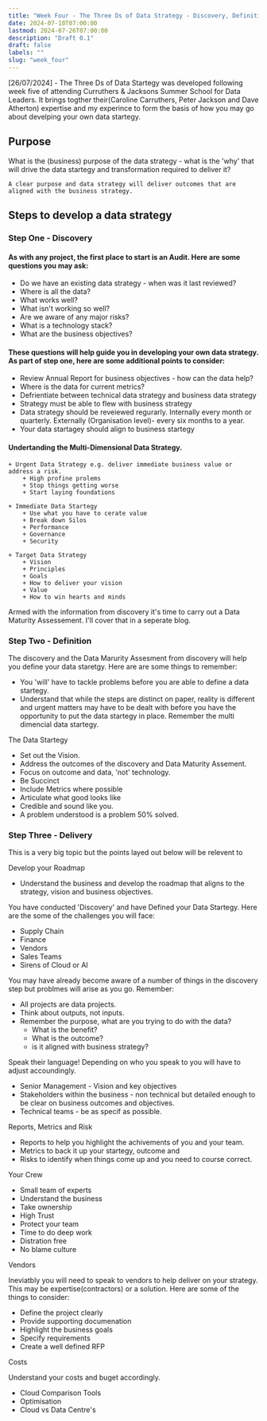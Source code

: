 ```yaml
---
title: "Week Four - The Three Ds of Data Strategy - Discovery, Definition and Delivery"
date: 2024-07-10T07:00:00
lastmod: 2024-07-26T07:00:00
description: "Draft 0.1"
draft: false
labels: ""
slug: "week_four"
---
```


<span class="date">[26/07/2024]</span> - The Three Ds of Data Startegy was developed following week five of attending Curruthers & Jacksons Summer School for Data Leaders.  It brings togther their(Caroline Carruthers, Peter Jackson and Dave Atherton) expertise and my experince to form the basis of how you may go about develping your own data startegy.

## Purpose

What is the (business) purpose of the data strategy - what is the 'why' that will drive the data startegy and transformation required to deliver it? 

    A clear purpose and data strategy will deliver outcomes that are aligned with the business strategy.

## Steps to develop a data strategy

### Step One - Discovery

#### As with any project, the first place to start is an Audit. Here are some questions you may ask:

+ Do we have an existing data strategy - when was it last reviewed?
+ Where is all the data?
+ What works well?
+ What isn't working so well?
+ Are we aware of any major risks?
+ What is a technology stack?
+ What are the business objectives?

#### These questions will help guide you in developing your own data strategy. As part of step one, here are some additional points to consider:

+ Review Annual Report for business objectives - how can the data help?
+ Where is the data for current metrics?
+ Defrientiate between technical data strategy and business data strategy
+ Strategy must be able to flew with business strategy
+ Data strategy should be reveiewed regurarly. Internally every month or quarterly. Externally (Organisation level)- every six months to a year.
+ Your data startagey should align to business startegy

#### Undertanding the Multi-Dimensional Data Strategy.

    + Urgent Data Strategy e.g. deliver immediate business value or address a risk.
        + High profine prolems
        + Stop things getting worse
        + Start laying foundations

    + Immediate Data Startegy
        + Use what you have to cerate value
        + Break down Silos
        + Performance
        + Governance
        + Security

    + Target Data Strategy
        + Vision
        + Principles
        + Goals
        + How to deliver your vision
        + Value
        + How to win hearts and minds
    
 Armed with the information from discovery it's time to carry out a Data Maturity Assessement. I'll cover that in a seperate blog.

### Step Two - Definition

The discovery and the Data Marurity Assesment from discovery will help you define your data staretgy. Here are are some things to remember:

+ You 'will' have to tackle problems before you are able to define a data startegy.
+ Understand that while the steps are distinct on paper, reality is different and urgent matters may have to be dealt with before you have the opportunity to put the data startegy in place. Remember the multi dimencial data startegy.


The Data Startegy

+ Set out the Vision.
+ Address the outcomes of the discovery and Data Maturity Assement.
+ Focus on outcome and data, 'not' technology.
+ Be Succinct
+ Include Metrics where possible
+ Articulate what good looks like
+ Credible and sound like you.
+ A problem understood is a problem 50% solved.


### Step Three - Delivery

This is a very big topic but the points layed out below will be relevent to 

Develop your Roadmap

+ Understand the business and develop the roadmap that aligns to the strategy, vision and business objectives.

You have conducted 'Discovery' and have Defined your Data Startegy. Here are the some of the challenges you will face:

+ Supply Chain
+ Finance
+ Vendors
+ Sales Teams
+ Sirens of Cloud or AI

You may have already become aware of a number of things in the discovery step but problmes will arise as you go. Remember:

+ All projects are data projects.
+ Think about outputs, not inputs.
+ Remember the purpose, what are you trying to do with the data?
    + What is the benefit?
    + What is the outcome?
    + is it aligned with business strategy?

Speak their language! Depending on who you speak to you will have to adjust accoundingly.

+ Senior Management - Vision and key objectives
+ Stakeholders within the business - non technical but detailed enough to be clear on business outcomes and objectives.
+ Technical teams - be as specif as possible.

Reports, Metrics and Risk

+ Reports to help you highlight the achivements of you and your team.
+ Metrics to back it up your startegy, outcome and 
+ Risks to identify when things come up and you need to course correct.

Your Crew

+ Small team of experts
+ Understand the business
+ Take ownership
+ High Trust
+ Protect your team
+ Time to do deep work
+ Distration free
+ No blame culture

Vendors

Ineviatbly you will need to speak to vendors to help deliver on your strategy. This may be expertise(contractors) or a solution.  Here are some of the things to consider:

+ Define the project clearly
+ Provide supporting documenation
+ Highlight the business goals
+ Specify requirements
+ Create a well defined RFP

Costs

Understand your costs and buget accordingly.

+ Cloud Comparison Tools
+ Optimisation
+ Cloud vs Data Centre's 


















